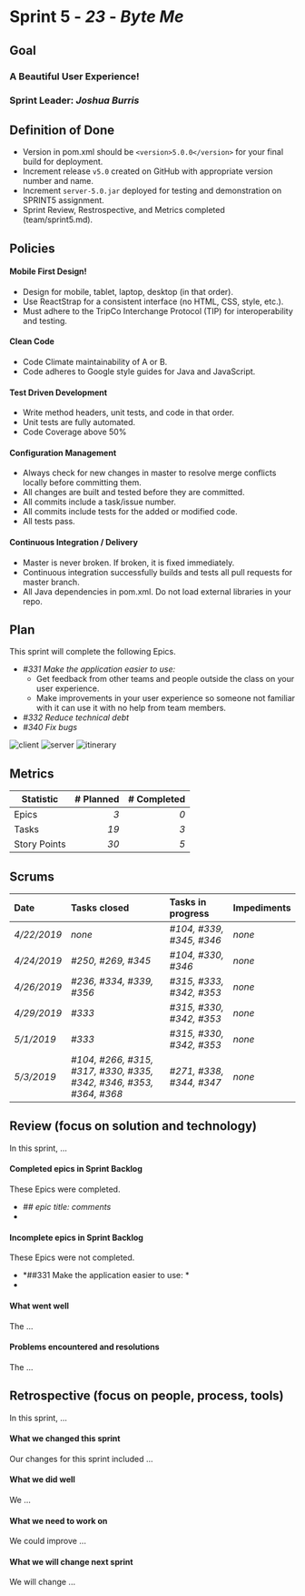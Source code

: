 # Sprint 5 - *23* - *Byte Me*

## Goal

### A Beautiful User Experience!
### Sprint Leader: *Joshua Burris*

## Definition of Done

* Version in pom.xml should be `<version>5.0.0</version>` for your final build for deployment.
* Increment release `v5.0` created on GitHub with appropriate version number and name.
* Increment `server-5.0.jar` deployed for testing and demonstration on SPRINT5 assignment.
* Sprint Review, Restrospective, and Metrics completed (team/sprint5.md).


## Policies

#### Mobile First Design!
* Design for mobile, tablet, laptop, desktop (in that order).
* Use ReactStrap for a consistent interface (no HTML, CSS, style, etc.).
* Must adhere to the TripCo Interchange Protocol (TIP) for interoperability and testing.
#### Clean Code
* Code Climate maintainability of A or B.
* Code adheres to Google style guides for Java and JavaScript.
#### Test Driven Development
* Write method headers, unit tests, and code in that order.
* Unit tests are fully automated.
* Code Coverage above 50%
#### Configuration Management
* Always check for new changes in master to resolve merge conflicts locally before committing them.
* All changes are built and tested before they are committed.
* All commits include a task/issue number.
* All commits include tests for the added or modified code.
* All tests pass.
#### Continuous Integration / Delivery 
* Master is never broken.  If broken, it is fixed immediately.
* Continuous integration successfully builds and tests all pull requests for master branch.
* All Java dependencies in pom.xml.  Do not load external libraries in your repo. 


## Plan

This sprint will complete the following Epics.

* *#331 Make the application easier to use:*
  * Get feedback from other teams and people outside the class on your user experience.
  * Make improvements in your user experience so someone not familiar with it can use it with no help from team members.
* *#332 Reduce technical debt*
* *#340 Fix bugs*

![client](https://github.com/csucs314s19/t23/blob/master/sprints/sprint4_resources/clientDiagram.svg)
![server](https://github.com/csucs314s19/t23/blob/master/sprints/sprint4_resources/server.svg)
![itinerary](https://github.com/csucs314s19/t23/blob/master/sprints/sprint4_resources/itinerary.svg)


## Metrics

| Statistic | # Planned | # Completed |
| --- | ---: | ---: |
| Epics | *3* | *0* |
| Tasks |  *19*   | *3* | 
| Story Points |  *30*  | *5* | 


## Scrums

| Date | Tasks closed  | Tasks in progress | Impediments |
| :--- | :--- | :--- | :--- |
| *4/22/2019* | *none* | *#104, #339, #345, #346* | *none* | 
| *4/24/2019* | *#250, #269, #345* | *#104, #330, #346* | *none* |
| *4/26/2019* | *#236, #334, #339, #356* | *#315, #333, #342, #353* | *none* |
| *4/29/2019* | *#333* | *#315, #330, #342, #353* | *none* |
| *5/1/2019* | *#333* | *#315, #330, #342, #353* | *none* | 
| *5/3/2019* | *#104, #266, #315, #317, #330, #335, #342, #346, #353, #364, #368* | *#271, #338, #344, #347* | *none* | 


## Review (focus on solution and technology)

In this sprint, ...

#### Completed epics in Sprint Backlog 

These Epics were completed.

* *## epic title: comments*
* 

#### Incomplete epics in Sprint Backlog 

These Epics were not completed.

* *##331 Make the application easier to use: *
*

#### What went well

The ...


#### Problems encountered and resolutions

The ...


## Retrospective (focus on people, process, tools)

In this sprint, ...

#### What we changed this sprint

Our changes for this sprint included ...

#### What we did well

We ...

#### What we need to work on

We could improve ...

#### What we will change next sprint 

We will change ...
